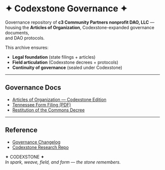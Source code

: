 # ✦ Codexstone Governance ✦  

Governance repository of **c3 Community Partners nonprofit DAO, LLC** —  
housing the **Articles of Organization**, Codexstone-expanded governance documents,  
and DAO protocols.  

This archive ensures:  
- **Legal foundation** (state filings + articles)  
- **Field articulation** (Codexstone decrees + protocols)  
- **Continuity of governance** (sealed under Codexstone)  

---

## Governance Docs  

- [Articles of Organization — Codexstone Edition](docs/Articles_of_Organization_Codexstone.md)  
- [Tennessee Form Filing (PDF)](docs/FormFiling.pdf)  
- [Restitution of the Commons Decree](docs/Restitution_of_the_Commons_Decree.md)  

---

## Reference  

- [Governance Changelog](CHANGELOG.md)  
- [Codexstone Research Repo](https://github.com/c3codex/c3DAOResearch)  

✦ CODEXSTONE ✦  
*In spark, weave, field, and form — the stone remembers.*  
